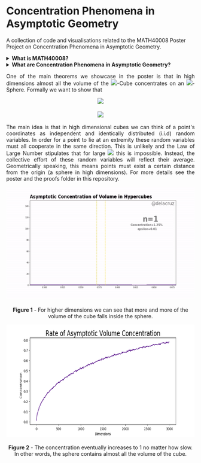 # Concentration Phenomena in Asymptotic Geometry
A collection of code and visualisations related to the MATH40008 Poster Project on Concentration Phenomena in Asymptotic Geometry. 

<details>
<summary><b>What is MATH40008?</b></summary>
<br>
  <p align="justify">
  MATH40008 is a module all first year maths undergraduates at Imperial College London take after completing their summer exams. They are expected to construct a poster and give a presentation on a topic related to one of the five main topics provided by the department via independent research. Concentration of Volume falls under 'Law of Large Numbers and The Central Limit Theorem'.
    <hr>
</p>

</details>

<details>
<summary><b>What are Concentration Phenomena in Asymptotic Geometry?</b></summary>
<br>
  <p align="justify">
  Asymptotic Geometry is when we look at what happens to geometric objects in very high dimensions. Concentration refers to the notion that almost all the volume of certain <img src="https://latex.codecogs.com/gif.latex?n">-dimensional regions cluster around an arbitrarily small <img src="https://latex.codecogs.com/gif.latex?\delta">-neighbourhood of an <img src="https://latex.codecogs.com/gif.latex?(n-1)">-dimensional region. We discuss two examples:
    <ol>
    <li>The volume of an asymptotic <img src="https://latex.codecogs.com/gif.latex?n">-Cube concentrates on its intersection with an <img src="https://latex.codecogs.com/gif.latex?\small{(n-1)}">-Sphere.
</li>
    <li>The area of an asymptotic <img src="https://latex.codecogs.com/gif.latex?\small{n}-Sphere"> concentrates on its equators</li>.
    </ol>
    <hr>
</p>

</details>

<p align="justify">
One of the main theorems we showcase in the poster is that in high dimensions almost all the volume of the <img src="https://latex.codecogs.com/gif.latex?n">-Cube concentrates on an <img src="https://latex.codecogs.com/gif.latex?\small{(n-1)}">-Sphere. Formally we want to show that
  
</p>  

<p align="center">
  <img src="https://latex.codecogs.com/gif.latex?\forall&space;\varepsilon&space;>&space;0,&space;\,&space;\mathrm{Vol}\left(&space;U_{n,\varepsilon}\cap[-1,1]^n\right)\rightarrow&space;\mathrm{Vol}([-1,1]^n)">
  <br>
  <br>
  <img src="https://latex.codecogs.com/gif.latex?U_{n,\varepsilon}&space;:=&space;\left\{x\in\mathbb{R}^n:&space;(1-\varepsilon)\sqrt{n/3}<\|x\|<(1&plus;\varepsilon)\sqrt{n/3}\right\}"> 
  
</p>

<p align="justify">
The main idea is that in high dimensional cubes we can think of a point's coordinates as independent and identically distributed (i.i.d) random variables. In order for a point to lie at an extremity these random variables must all cooperate in the same direction. This is unlikely and the Law of Large Number stipulates that for large <img src="https://latex.codecogs.com/gif.latex?n"> this is impossible. Instead, the collective effort of these random variables will reflect their average. Geometrically speaking, this means points must exist a certain distance from the origin (a sphere in high dimensions). For more details see the poster and the proofs folder in this repository.
</p>


<p align="center">
  <img width="600" height="300" src=figures/hypercube_conc_hist.gif>
  <br></br>
  <caption><b>Figure 1</b> - For higher dimensions we can see that more and more of the volume of the cube falls inside the sphere.</caption>
</p>

<p align="center">
  <img width="600" height="300" src=figures/rate_conc_graph.png>
  <br></br>
  <caption><b>Figure 2</b> - The concentration eventually increases to 1 no matter how slow. <br> In other words, the sphere contains almost all the volume of the cube. </caption>
</p>
